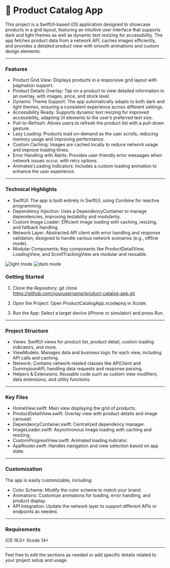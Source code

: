 # 🛒 Product Catalog App

This project is a SwiftUI-based iOS application designed to showcase products in a grid layout, featuring an intuitive user interface that supports dark and light themes as well as dynamic text resizing for accessibility. The app fetches product data from a network API, caches images efficiently, and provides a detailed product view with smooth animations and custom design elements.

___

### Features

*  Product Grid View: Displays products in a responsive grid layout with pagination support.
* Product Details Overlay: Tap on a product to view detailed information in an overlay, with images, price, and stock level.
* Dynamic Theme Support: The app automatically adapts to both dark and light themes, ensuring a consistent experience across different settings.
* Accessibility Ready: Supports dynamic text resizing for improved accessibility, adapting UI elements to the user’s preferred text size.
* Pull-to-Refresh: Allows users to refresh the product list with a pull-down gesture.
* Lazy Loading: Products load on-demand as the user scrolls, reducing memory usage and improving performance.
* Custom Caching: Images are cached locally to reduce network usage and improve loading times.
* Error Handling with Alerts: Provides user-friendly error messages when network issues occur, with retry options.
* Animated Loading Indicators: Includes a custom loading animation to enhance the user experience.
 
___

### Technical Highlights

* SwiftUI: The app is built entirely in SwiftUI, using Combine for reactive programming.
* Dependency Injection: Uses a DependencyContainer to manage dependencies, improving testability and modularity.
* Custom Image Loader: Efficient image loading with caching, resizing, and fallback handling.
* Network Layer: Abstracted API client with error handling and response validation, designed to handle various network scenarios (e.g., offline mode).
* Modular Components: Key components like ProductDetailView, LoadingView, and ScrollTrackingView are modular and reusable.

![light mode](https://github.com/user-attachments/assets/9fc3c449-02f8-48e4-a4b7-7e26a99b0515)
![dark mode](https://github.com/user-attachments/assets/bcf69f28-e0f2-48c5-aed5-74dabf5fae54)

### Getting Started

1.	Clone the Repository:
git clone https://github.com/yourusername/product-catalog-app.git

2.	Open the Project:
Open ProductCatalogApp.xcodeproj in Xcode.

3.	Run the App:
Select a target device (iPhone or simulator) and press Run.

___

### Project Structure

* Views: SwiftUI views for product list, product detail, custom loading indicators, and more.
* ViewModels: Manages data and business logic for each view, including API calls and caching.
* Network: Contains network-related classes like APIClient and DummyjsonAPI, handling data requests and response parsing.
* Helpers & Extensions: Reusable code such as custom view modifiers, data extensions, and utility functions.

___

### Key Files

* HomeView.swift: Main view displaying the grid of products.
* ProductDetailView.swift: Overlay view with product details and image carousel.
* DependencyContainer.swift: Centralized dependency manager.
* ImageLoader.swift: Asynchronous image loading with caching and resizing.
* CustomProgressView.swift: Animated loading indicator.
* AppRouter.swift: Handles navigation and view selection based on app state.

___

### Customization

The app is easily customizable, including:

* Color Scheme: Modify the color scheme to match your brand.
* Animations: Customize animations for loading, error handling, and product display.
* API Integration: Update the network layer to support different APIs or endpoints as needed.

___

### Requirements

iOS 16.0+
Xcode 14+

___

Feel free to edit the sections as needed or add specific details related to your project setup and usage.
